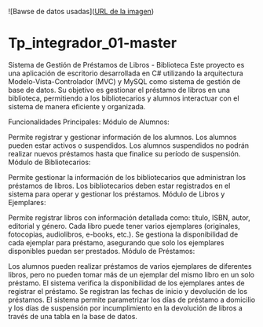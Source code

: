 ![Bawse de datos usadas]([URL de la imagen](https://github.com/Kevinmoth/Tp_integrador/blob/aa9fc43a5813aa81ff5ba244294ea90d50d34573/BD_Biblioteca.png))


# Tp_integrador_01-master

Sistema de Gestión de Préstamos de Libros - Biblioteca
Este proyecto es una aplicación de escritorio desarrollada en C# utilizando la arquitectura Modelo-Vista-Controlador (MVC) y MySQL como sistema de gestión de base de datos. Su objetivo es gestionar el préstamo de libros en una biblioteca, permitiendo a los bibliotecarios y alumnos interactuar con el sistema de manera eficiente y organizada.

Funcionalidades Principales:
Módulo de Alumnos:

Permite registrar y gestionar información de los alumnos.
Los alumnos pueden estar activos o suspendidos. Los alumnos suspendidos no podrán realizar nuevos préstamos hasta que finalice su período de suspensión.
Módulo de Bibliotecarios:

Permite gestionar la información de los bibliotecarios que administran los préstamos de libros.
Los bibliotecarios deben estar registrados en el sistema para operar y gestionar los préstamos.
Módulo de Libros y Ejemplares:

Permite registrar libros con información detallada como: título, ISBN, autor, editorial y género.
Cada libro puede tener varios ejemplares (originales, fotocopias, audiolibros, e-books, etc.).
Se gestiona la disponibilidad de cada ejemplar para préstamo, asegurando que solo los ejemplares disponibles puedan ser prestados.
Módulo de Préstamos:

Los alumnos pueden realizar préstamos de varios ejemplares de diferentes libros, pero no pueden tomar más de un ejemplar del mismo libro en un solo préstamo.
El sistema verifica la disponibilidad de los ejemplares antes de registrar el préstamo.
Se registran las fechas de inicio y devolución de los préstamos.
El sistema permite parametrizar los días de préstamo a domicilio y los días de suspensión por incumplimiento en la devolución de libros a través de una tabla en la base de datos.
